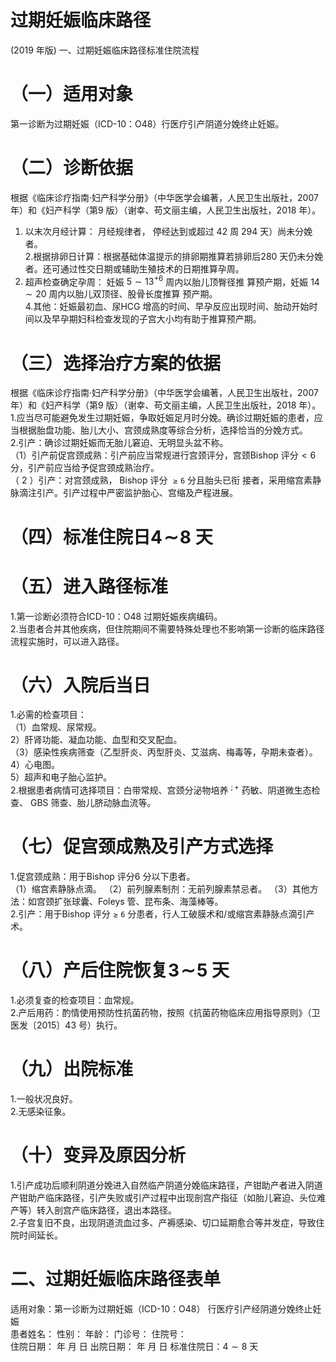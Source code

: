 # 过期妊娠临床路径  
(2019 年版) 一、过期妊娠临床路径标准住院流程  
# （一）适用对象  
第一诊断为过期妊娠（ICD-10：O48）行医疗引产阴道分娩终止妊娠。  
# （二）诊断依据  
根据《临床诊疗指南·妇产科学分册》（中华医学会编著，人民卫生出版社，2007 年）和《妇产科学（第9 版）（谢幸、苟文丽主编，人民卫生出版社，2018 年）。  
1. 以末次月经计算： 月经规律者， 停经达到或超过 42  周 294 天）尚未分娩者。  
2.根据排卵日计算：根据基础体温提示的排卵期推算若排卵后280 天仍未分娩者。还可通过性交日期或辅助生殖技术的日期推算孕周。  
3. 超声检查确定孕周： 妊娠 $5\sim13^{+6}$   周内以胎儿顶臀径推 算预产期，妊娠 $14\sim20$  周内以胎儿双顶径、股骨长度推算 预产期。  
4.其他：妊娠最初血、尿HCG 增高的时间、早孕反应出现时间、胎动开始时间以及早孕期妇科检查发现的子宫大小均有助于推算预产期。  
# （三）选择治疗方案的依据  
根据《临床诊疗指南·妇产科学分册》（中华医学会编著，人民卫生出版社，2007 年）和《妇产科学（第9 版）（谢幸、苟文丽主编，人民卫生出版社，2018 年）。  
1.应当尽可能避免发生过期妊娠，争取妊娠足月时分娩。确诊过期妊娠的患者，应当根据胎盘功能、胎儿大小、宫颈成熟度等综合分析，选择恰当的分娩方式。  
2.引产：确诊过期妊娠而无胎儿窘迫、无明显头盆不称。  
（1）引产前促宫颈成熟：引产前应当常规进行宫颈评分，宫颈Bishop 评分$<6$ 分，引产前应当给予促宫颈成熟治疗。  
（ 2 ）引产：对宫颈成熟， Bishop  评分 $\mathtt{\ge6}$  分且胎头已衔 接者，采用缩宫素静脉滴注引产。引产过程中严密监护胎心、宫缩及产程进展。  
# （四）标准住院日${\pmb4}\!\sim\!{\pmb8}$ 天  
# （五）进入路径标准  
1.第一诊断必须符合ICD-10：O48 过期妊娠疾病编码。  
2.当患者合并其他疾病，但住院期间不需要特殊处理也不影响第一诊断的临床路径流程实施时，可以进入路径。  
# （六）入院后当日  
1.必需的检查项目：  
（1）血常规、尿常规。  
2）肝肾功能、凝血功能、血型和交叉配血。  
（3）感染性疾病筛查（乙型肝炎、丙型肝炎、艾滋病、梅毒等，孕期未查者）。  
4）心电图。  
5）超声和电子胎心监护。  
2.根据患者病情可选择项目：白带常规、宫颈分泌物培养 $^{;+}$ 药敏、阴道微生态检查、 GBS  筛查、胎儿脐动脉血流等。  
# （七）促宫颈成熟及引产方式选择  
1.促宫颈成熟：用于Bishop 评分6 分以下患者。  
（1）缩宫素静脉点滴。 （2）前列腺素制剂：无前列腺素禁忌者。 （3）其他方法：如宫颈扩张球囊、Foleys 管、昆布条、海藻棒等。  
2.引产：用于Bishop 评分$\mathtt{\ge6}$ 分患者，行人工破膜术和/或缩宫素静脉点滴引产术。  
# （八）产后住院恢复$\pmb{3}\!\sim\!\pmb{5}$ 天  
1.必须复查的检查项目：血常规。  
2.产后用药：酌情使用预防性抗菌药物，按照《抗菌药物临床应用指导原则》（卫医发〔2015〕43 号）执行。  
# （九）出院标准  
1.一般状况良好。  
2.无感染征象。  
# （十）变异及原因分析  
1.引产成功后顺利阴道分娩进入自然临产阴道分娩临床路径，产钳助产者进入阴道产钳助产临床路径，引产失败或引产过程中出现剖宫产指征（如胎儿窘迫、头位难产等）转入剖宫产临床路径，退出本路径。  
2.子宫复旧不良，出现阴道流血过多、产褥感染、切口延期愈合等并发症，导致住院时间延长。  
# 二、过期妊娠临床路径表单  
适用对象：第一诊断为过期妊娠（ICD-10：O48）    行医疗引产经阴道分娩终止妊娠  
患者姓名：          性别：    年龄：    门诊号：       住院号：  
住院日期：     年  月  日   出院日期：    年   月  日   标准住院日：$4{\sim}8$ 天  
